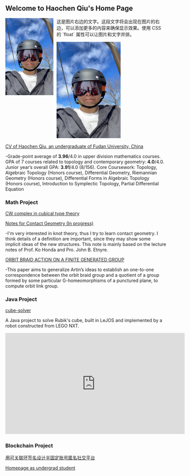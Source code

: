 ## Welcome to Haochen Qiu's Home Page
<img src="./picture.jpg" alt="我的照片" style="float: left; margin-right: 10px; width: 150px; height: 240px;">
<p>这是图片右边的文字。这段文字将会出现在图片的右边，可以添加更多的内容来确保显示效果。使用 CSS 的 `float` 属性可以让图片和文字并排。</p>

<img src="./picture.jpg" alt="我的照片" width="200" height="300">

[CV of Haochen Qiu, an undergraduate of Fudan University, China](./cv_HaochenQiu.pdf)

-Grade-point average of **3.96**/4.0 in upper division mathematics courses. GPA of 7 courses related to topology and
contemporary geometry: **4.0**/4.0. Junior year’s overall GPA: **3.91**/4.0 (8/156).
Core Coursework: Topology, Algebraic Topology (Honors course), Differential Geometry, Riemannian
Geometry (Honors course), Differential Forms in Algebraic Topology (Honors course), Introduction to Symplectic
Topology, Partial Differential Equation

### Math Project

[CW complex in cubical type theory](https://github.com/hcqiu/agda)

[Notes for Contact Geometry (In progress)](./contact.pdf)

-I'm very interested in knot theory, thus I try to learn contact geometry. I think details of a definition are important, since they may show some implicit ideas of the new structures. This note is mainly based on the lecture notes of Prof. Ko Honda and Pro. John B. Etnyre.

[ORBIT BRAID ACTION ON A FINITE GENERATED GROUP](./ORBIT_BRAID_ACTION_ON_A_FINITE_GENERATED_GROUP.pdf)

-This paper aims to generalize Artin’s ideas to establish an one-to-one correspondence between the orbit braid group and a quotient of a group formed by some particular G-homeomorphisms of a punctured plane, to compute orbit link group.

### Java Project

[cube-solver](https://github.com/hcqiu/cube-solver)

A Java project to solve Rubik's cube, built in LeJOS and implemented by a robot constructed from LEGO NXT.

<iframe width="560" height="315" src="https://www.youtube.com/embed/dAfDIDdDclc" frameborder="0" allow="accelerometer; autoplay; encrypted-media; gyroscope; picture-in-picture" allowfullscreen></iframe>

### Blockchain Project

[用可关联环签名设计半固定账号匿名社交平台](./用可关联环签名设计半固定账号匿名社交平台.pdf)

[Homepage as undergrad student](./undergrad.md)
